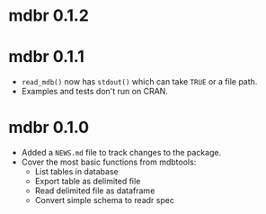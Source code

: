 # mdbr 0.1.2

# mdbr 0.1.1

* `read_mdb()` now has `stdout()` which can take `TRUE` or a file path.
* Examples and tests don't run on CRAN.

# mdbr 0.1.0

* Added a `NEWS.md` file to track changes to the package.
* Cover the most basic functions from mdbtools:
    * List tables in database
    * Export table as delimited file
    * Read delimited file as dataframe
    * Convert simple schema to readr spec
